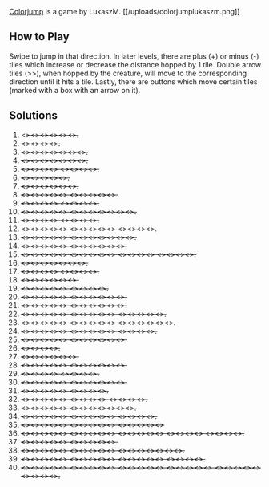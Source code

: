 [Colorjump](https://play.fancade.com/61856963D9135DF2) is a game by LukaszM.
[[/uploads/colorjumplukaszm.png]]

## How to Play

Swipe to jump in that direction. In later levels, there are plus (+) or minus (-) tiles which increase or decrease the distance hopped by 1 tile. Double arrow tiles (>>), when hopped by the creature, will move to the corresponding direction until it hits a tile. Lastly, there are buttons which move certain tiles (marked with a box with an arrow on it).

## Solutions

1. <<S>><<W>><<E>><<S>><<N>><<E>>.
2. <<S>><<S>><<S>><<S>>.
3. <<S>><<S>><<E>><<N>><<W>><<W>><<S>>.
4. <<W>><<E>><<E>><<W>><<N>><<S>><<S>>.
5. <<E>><<S>><<N>><<W>> <<E>><<S>><<N>><<W>>.
6. <<S>><<S>><<E>><<N>><<S>>.
7. <<S>><<S>><<N>><<N>><<S>><<S>>.
8. <<S>><<N>><<N>><<W>><<S>> <<N>><<E>><<S>><<N>><<S>>.
9. <<S>><<S>><<N>><<E>> <<W>><<W>><<E>><<E>>.
10. <<N>><<E>><<W>><<E>><<W>> <<E>><<W>><<W>><<W>><<S>><<N>><<S>>.
11. <<N>><<N>><<E>><<S>> <<N>><<S>><<W>><<N>>.
12. <<S>><<S>><<E>><<N>><<N>> <<W>><<S>><<W>><<N>><<N>> <<E>><<S>><<N>><<S>>.
13. <<W>><<E>><<W>><<N>><<S>> <<E>><<S>><<E>><<W>><<E>><<N>><<S>>.
14. <<S>><<E>><<S>><<N>><<W>> <<W>><<N>><<E>><<S>><<W>><<N>>.
15. <<E>><<S>><<W>><<N>><<N>> <<S>><<N>><<S>><<S>><<S>> <<E>><<N>><<S>><<N>> <<S>><<W>><<S>><<S>>.
16. <<S>><<E>><<N>><<S>><<E>><<S>><<W>>.
17. <<E>><<W>><<S>><<S>> <<E>><<W>><<S>><<S>>.
18. <<N>><<S>><<E>><<N>><<N>><<S>>.
19. <<S>><<W>><<S>><<E>><<N>> <<W>><<E>><<N>><<W>>.
20. <<S>><<E>><<W>><<N>><<N>> <<E>><<S>><<S>><<N>><<N>><<N>>.
21. <<N>><<W>><<E>><<N>><<N>> <<N>><<N>><<W>><<S>><<S>><<E>>.
22. <<N>><<N>><<S>><<W>><<E>> <<W>><<S>><<S>><<W>><<N>> <<E>><<W>><<N>><<N>><<W>>.
23. <<S>><<E>><<W>><<E>><<S>> <<N>><<N>><<S>><<W>><<N>> <<E>><<N>><<S>><<W>><<E>><<W>>.
24. <<W>><<S>><<W>><<E>><<E>> <<N>><<E>><<W>><<E>><<E>> <<W>><<S>><<E>><<W>>.
25. <<S>><<E>><<N>><<W>><<S>> <<W>><<E>><<E>><<N>><<W>><<S>>.
26. <<S>><<S>><<S>><<S>>.
27. <<W>><<S>><<E>><<S>><<S>><<W>>.
28. <<S>><<W>><<W>><<E>><<E>> <<N>><<N>><<S>><<S>><<E>><<E>>.
29. <<S>><<S>><<N>><<N>> <<N>><<S>><<S>><<S>>.
30. <<W>><<W>><<E>><<N>><<S>> <<E>><<W>><<N>><<W>><<S>><<E>>.
31. <<W>><<S>><<N>><<N>><<E>> <<S>><<W>><<S>><<E>>.
32. <<S>><<E>><<W>><<N>><<N>> <<E>><<S>><<W>><<S>> <<E>><<N>><<N>><<W>>.
33. <<E>><<E>><<W>><<S>><<S>> <<W>><<E>><<E>><<S>><<W>><<E>><<S>>.
34. <<S>><<E>><<N>><<E>><<N>> <<S>><<N>><<W>><<E>><<S>> <<E>><<S>><<E>><<E>>.
35. <<N>><<S>><<S>><<E>><<E>> <<N>><<N>><<W>><<S>><<N>> <<S>><<N>><<S>><<N>><<N>>
36. <<S>><<N>><<E>><<W>><<S>> <<S>><<N>><<N>><<E>><<W>> <<E>><<W>><<E>><<S>><<E>> <<N>><<E>><<W>><<E>> <<W>><<E>><<S>><<S>>.
37. <<S>><<W>><<N>><<E>><<W>> <<E>><<E>><<S>><<W>><<W>>.
38. <<S>><<S>><<W>><<W>><<E>> <<N>><<N>><<N>><<E>><<E>> <<S>><<S>><<W>><<N>><<N>><<W>><<N>>.
39. <<W>><<S>><<N>><<E>><<S>> <<W>><<N>><<E>><<S>><<W>> <<N>><<E>><<S>><<N>><<S>> <<S>><<S>><<W>><<E>>.
40. <<W>><<W>><<S>><<S>><<E>> <<E>><<N>><<S>><<N>><<S>> <<S>><<S>><<N>><<N>><<W>> <<W>><<S>><<N>><<S>><<S>> <<E>><<E>><<E>><<E>><<N>> <<N>><<W>><<W>><<E>>.